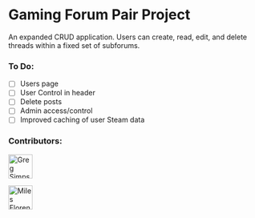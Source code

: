 # Gaming Forum Pair Project


An expanded CRUD application. 
Users can create, read, edit, and delete threads within a fixed set of subforums.

### To Do:
- [ ] Users page
- [ ] User Control in header
- [ ] Delete posts
- [ ] Admin access/control
- [ ] Improved caching of user Steam data

### Contributors:
<a href="http://github.com/gregsim92"><img title="Greg Simpson" src="https://avatars1.githubusercontent.com/u/14827025?v=3&s=400" alt="Greg Simpson" width="48px" /></a>

<a href="http://github.com/milesflo"><img title="Miles Florence" src="https://avatars3.githubusercontent.com/u/14067660?v=3&s=96" alt="Miles Florence" width="48px" /></a>
